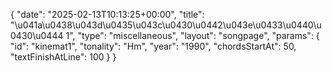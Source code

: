 {
    "date": "2025-02-13T10:13:25+00:00",
    "title": "\u041a\u0438\u043d\u0435\u043c\u0430\u0442\u043e\u0433\u0440\u0430\u0444 1",
    "type": "miscellaneous",
    "layout": "songpage",
    "params": {
        "id": "kinemat1",
        "tonality": "Hm",
        "year": "1990",
        "chordsStartAt": 50,
        "textFinishAtLine": 100
    }
}